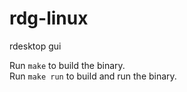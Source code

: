 # rdg-linux
rdesktop gui

Run `make` to build the binary.  
Run `make run` to build and run the binary.
